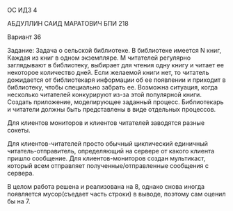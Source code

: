 ОС ИДЗ 4

АБДУЛЛИН САИД МАРАТОВИЧ БПИ 218

Вариант 36

Задание: Задача о сельской библиотеке. В библиотеке имеется N книг, Каждая из книг в одном экземпляре. M читателей регулярно заглядывают в библиотеку, выбирает для чтения одну книгу и читает ее некоторое количество дней. Если желаемой книги нет, то читатель дожидается от библиотекаря информации об ее появлении и приходит в библиотеку, чтобы специально забрать ее. Возможна ситуация, когда несколько читателей конкурируют из-за этой популярной книги. Создать приложение, моделирующее заданный процесс. Библиотекарь и читатели должны быть представлены в виде отдельных процессов.

Для клиентов мониторов и клиентов читателей заводятся разные сокеты.

Для клиентов-читателей просто обычный циклический единичный читатель-отправитель, определяющий на сервере от какого клиента пришло сообщение.
Для клиентов-мониторов создан мультикаст, который всем отправляет полученные/отправленные сообщения с сервера.

В целом работа решена и реализована на 8, однако снова иногда появляется мусор(съедает часть строки) в выводе, поэтому сам оценил бы на 7.
